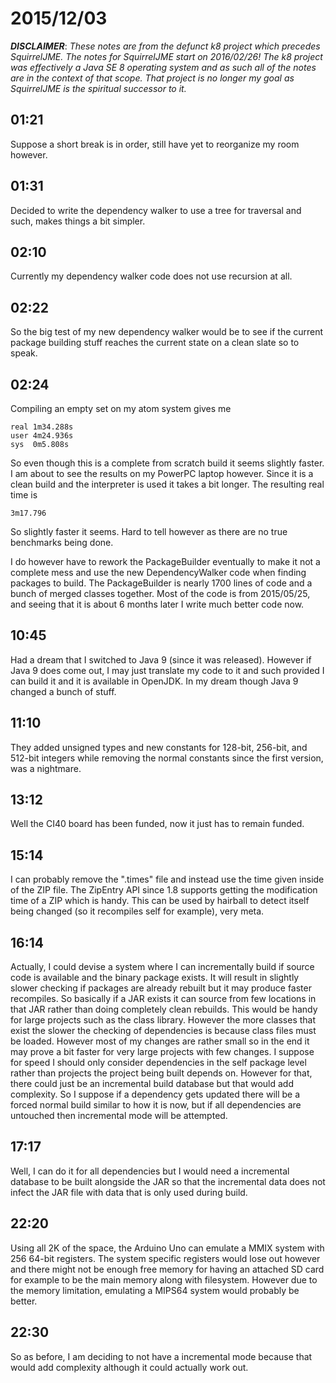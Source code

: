 # 2015/12/03

***DISCLAIMER***: _These notes are from the defunct k8 project which_
_precedes SquirrelJME. The notes for SquirrelJME start on 2016/02/26!_
_The k8 project was effectively a Java SE 8 operating system and as such_
_all of the notes are in the context of that scope. That project is no_
_longer my goal as SquirrelJME is the spiritual successor to it._

## 01:21

Suppose a short break is in order, still have yet to reorganize my room
however.

## 01:31

Decided to write the dependency walker to use a tree for traversal and such,
makes things a bit simpler.

## 02:10

Currently my dependency walker code does not use recursion at all.

## 02:22

So the big test of my new dependency walker would be to see if the current
package building stuff reaches the current state on a clean slate so to speak.

## 02:24

Compiling an empty set on my atom system gives me

	real 1m34.288s
	user 4m24.936s
	sys  0m5.808s

So even though this is a complete from scratch build it seems slightly faster.
I am about to see the results on my PowerPC laptop however. Since it is a clean
build and the interpreter is used it takes a bit longer. The resulting real
time is

	3m17.796

So slightly faster it seems. Hard to tell however as there are no true
benchmarks being done.

I do however have to rework the PackageBuilder eventually to make it not a
complete mess and use the new DependencyWalker code when finding packages to
build. The PackageBuilder is nearly 1700 lines of code and a bunch of merged
classes together. Most of the code is from 2015/05/25, and seeing that it is
about 6 months later I write much better code now.

## 10:45

Had a dream that I switched to Java 9 (since it was released). However if
Java 9 does come out, I may just translate my code to it and such provided
I can build it and it is available in OpenJDK. In my dream though Java 9
changed a bunch of stuff.

## 11:10

They added unsigned types and new constants for 128-bit, 256-bit, and 512-bit
integers while removing the normal constants since the first version, was a
nightmare.

## 13:12

Well the CI40 board has been funded, now it just has to remain funded.

## 15:14

I can probably remove the ".times" file and instead use the time given inside
of the ZIP file. The ZipEntry API since 1.8 supports getting the modification
time of a ZIP which is handy. This can be used by hairball to detect itself
being changed (so it recompiles self for example), very meta.

## 16:14

Actually, I could devise a system where I can incrementally build if source
code is available and the binary package exists. It will result in slightly
slower checking if packages are already rebuilt but it may produce faster
recompiles. So basically if a JAR exists it can source from few locations in
that JAR rather than doing completely clean rebuilds. This would be handy for
large projects such as the class library. However the more classes that exist
the slower the checking of dependencies is because class files must be loaded.
However most of my changes are rather small so in the end it may prove a bit
faster for very large projects with few changes. I suppose for speed I should
only consider dependencies in the self package level rather than projects the
project being built depends on. However for that, there could just be an
incremental build database but that would add complexity. So I suppose if a
dependency gets updated there will be a forced normal build similar to how it
is now, but if all dependencies are untouched then incremental mode will be
attempted.

## 17:17

Well, I can do it for all dependencies but I would need a incremental database
to be built alongside the JAR so that the incremental data does not infect
the JAR file with data that is only used during build.

## 22:20

Using all 2K of the space, the Arduino Uno can emulate a MMIX system with
256 64-bit registers. The system specific registers would lose out however and
there might not be enough free memory for having an attached SD card for
example to be the main memory along with filesystem. However due to the memory
limitation, emulating a MIPS64 system would probably be better.

## 22:30

So as before, I am deciding to not have a incremental mode because that would
add complexity although it could actually work out.

